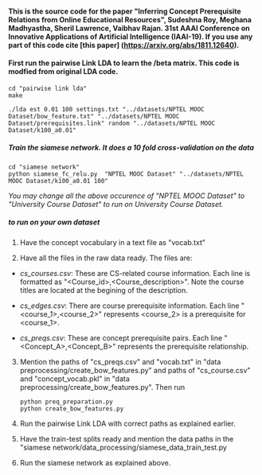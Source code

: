 #### This is the source code for the paper **"Inferring Concept Prerequisite Relations from Online Educational Resources"**, Sudeshna Roy, Meghana Madhyastha, Sheril Lawrence, Vaibhav Rajan. 31st AAAI Conference on Innovative Applications of Artificial Intelligence (IAAI-19). If you use any part of this code cite [this paper] (https://arxiv.org/abs/1811.12640).

#### First run the pairwise Link LDA to learn the /beta matrix. This code is modfied from original LDA code.

    cd "pairwise link lda"
    make

    ./lda est 0.01 100 settings.txt "../datasets/NPTEL MOOC Dataset/bow_feature.txt" "../datasets/NPTEL MOOC Dataset/prerequisites.link" random "../datasets/NPTEL MOOC Dataset/k100_a0.01"



##### Train the siamese network. It does a 10 fold cross-validation on the data

    cd "siamese network"
    python siamese_fc_relu.py  "NPTEL MOOC Dataset" "../datasets/NPTEL MOOC Dataset/k100_a0.01 100"


*You may change all the above occurence of "NPTEL MOOC Dataset" to "University Course Dataset" to run on University Course Dataset.*


##### to run on your own dataset

1. Have the concept vocabulary in a text file as "vocab.txt"

2. Have all the files in the raw data ready. The files are:

- *cs_courses.csv*: These are CS-related course information. Each line is formatted as "\<Course_id\>,\<Course_description\>". Note the course titles are located at the begining of the description.

- *cs_edges.csv*: There are course prerequisite information. Each line "\<course_1\>,\<course_2\>" represents \<course_2\> is a prerequisite for \<course_1\>.
  
- *cs_preqs.csv*: These are concept prerequisite pairs. Each line "\<Concept_A\>,\<Concept_B\>" represents the prerequisite relationship.


3. Mention the paths of "cs_preqs.csv" and "vocab.txt" in "data preprocessing/create_bow_features.py" and paths of "cs_course.csv" and "concept_vocab.pkl" in "data preprocessing/create_bow_features.py". Then run

       python preq_preparation.py
       python create_bow_features.py

4. Run the pairwise Link LDA with correct paths as explained earlier. 

5. Have the train-test splits ready and mention the data paths in the "siamese network/data_processing/siamese_data_train_test.py

6. Run the siamese network as explained above.
